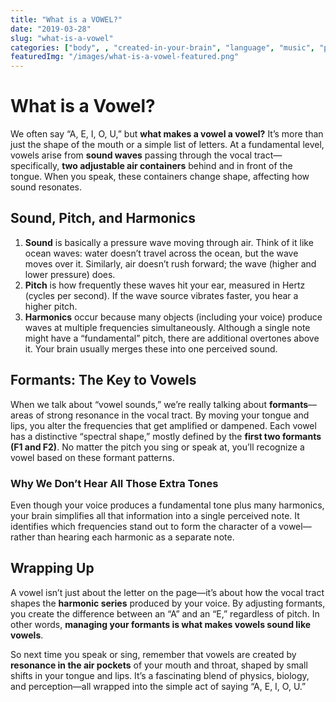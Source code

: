 ```yaml
---
title: "What is a VOWEL?"
date: "2019-03-28"
slug: "what-is-a-vowel"
categories: ["body", , "created-in-your-brain", "language", "music", "physics", "singing", "voice"]
featuredImg: "/images/what-is-a-vowel-featured.png"
---
```


# What is a Vowel?

We often say “A, E, I, O, U,” but **what makes a vowel a vowel?** It’s more than just the shape of the mouth or a simple list of letters. At a fundamental level, vowels arise from **sound waves** passing through the vocal tract—specifically, **two adjustable air containers** behind and in front of the tongue. When you speak, these containers change shape, affecting how sound resonates.

## Sound, Pitch, and Harmonics

1. **Sound** is basically a pressure wave moving through air. Think of it like ocean waves: water doesn’t travel across the ocean, but the wave moves over it. Similarly, air doesn’t rush forward; the wave (higher and lower pressure) does.
2. **Pitch** is how frequently these waves hit your ear, measured in Hertz (cycles per second). If the wave source vibrates faster, you hear a higher pitch.
3. **Harmonics** occur because many objects (including your voice) produce waves at multiple frequencies simultaneously. Although a single note might have a “fundamental” pitch, there are additional overtones above it. Your brain usually merges these into one perceived sound.

## Formants: The Key to Vowels
When we talk about “vowel sounds,” we’re really talking about **formants**—areas of strong resonance in the vocal tract. By moving your tongue and lips, you alter the frequencies that get amplified or dampened. Each vowel has a distinctive “spectral shape,” mostly defined by the **first two formants (F1 and F2)**. No matter the pitch you sing or speak at, you’ll recognize a vowel based on these formant patterns.

### Why We Don’t Hear All Those Extra Tones
Even though your voice produces a fundamental tone plus many harmonics, your brain simplifies all that information into a single perceived note. It identifies which frequencies stand out to form the character of a vowel—rather than hearing each harmonic as a separate note.

## Wrapping Up
A vowel isn’t just about the letter on the page—it’s about how the vocal tract shapes the **harmonic series** produced by your voice. By adjusting formants, you create the difference between an “A” and an “E,” regardless of pitch. In other words, **managing your formants is what makes vowels sound like vowels**.

So next time you speak or sing, remember that vowels are created by **resonance in the air pockets** of your mouth and throat, shaped by small shifts in your tongue and lips. It’s a fascinating blend of physics, biology, and perception—all wrapped into the simple act of saying “A, E, I, O, U.”